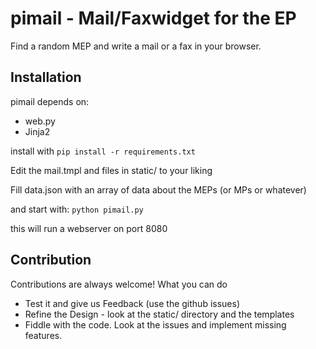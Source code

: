 # pimail - Mail/Faxwidget for the EP


Find a random MEP and write a mail or a fax in your browser.

## Installation

pimail depends on:

* web.py
* Jinja2

install with ```pip install -r requirements.txt```

Edit the mail.tmpl and files in static/ to your liking

Fill data.json with an array of data about the MEPs (or MPs or whatever)

and start with: ``python pimail.py``

this will run a webserver on port 8080

## Contribution

Contributions are always welcome! What you can do

* Test it and give us Feedback (use the github issues)
* Refine the Design - look at the static/ directory and the templates
* Fiddle with the code. Look at the issues and implement missing features.
